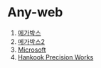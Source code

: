 # Any-web

  1. [메가박스](https://dinomoon.github.io/Any-web/%EB%A9%94%EA%B0%80%EB%B0%95%EC%8A%A4/index.html)
  2. [메가박스2](https://dinomoon.github.io/Any-web/메가박스2/index.html)
  3. [Microsoft](https://dinomoon.github.io/Any-web/Microsoft/index.html)
  4. [Hankook Precision Works](https://dinomoon.github.io/Any-web/한국타이어/index.html)